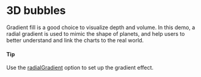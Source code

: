 # 3D bubbles 
Gradient fill is a good choice to visualize depth and volume. In this demo, a radial gradient is used to mimic the shape of planets, and help users to better understand and link the charts to the real world. 


#### Tip
Use the [radialGradient](https://www.highcharts.com/docs/chart-design-and-style/colors) option to set up the gradient effect.
